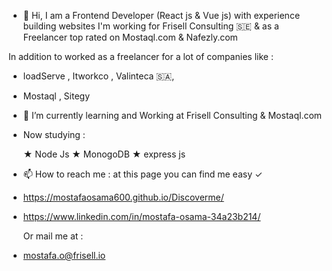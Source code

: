 - 👋 Hi, I am a Frontend Developer (React js & Vue js) with experience building websites I'm working for Frisell Consulting 🇸🇪 & as a Freelancer top rated on Mostaql.com & Nafezly.com

In addition to worked as a freelancer for a lot of companies like :

- loadServe , Itworkco , Valinteca 🇸🇦,
- Mostaql , Sitegy

- 🌱 I’m currently learning and Working at Frisell Consulting & Mostaql.com

- Now studying :

  ★ Node Js
  ★ MonogoDB
  ★ express js


- 📫 How to reach me : at this page you can find me easy ✓

- https://mostafaosama600.github.io/Discoverme/
- https://www.linkedin.com/in/mostafa-osama-34a23b214/

  Or mail me at :

- mostafa.o@frisell.io




